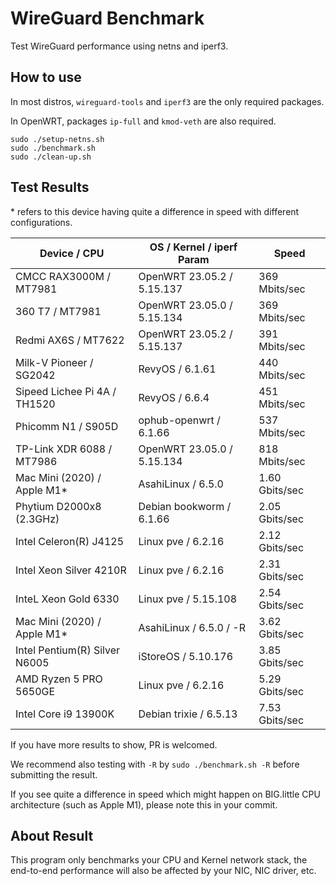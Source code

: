 # WireGuard Benchmark

Test WireGuard performance using netns and iperf3.

## How to use

In most distros, `wireguard-tools` and `iperf3` are the only required packages.

In OpenWRT, packages `ip-full` and `kmod-veth` are also required.

```shell
sudo ./setup-netns.sh
sudo ./benchmark.sh
sudo ./clean-up.sh
```

## Test Results

\* refers to this device having quite a difference in speed with different configurations.

| Device / CPU                   | OS / Kernel / iperf Param  | Speed          |
| ------------------------------ | -------------------------- | -------------- |
| CMCC RAX3000M / MT7981         | OpenWRT 23.05.2 / 5.15.137 | 369 Mbits/sec  |
| 360 T7 / MT7981                | OpenWRT 23.05.0 / 5.15.134 | 369 Mbits/sec  |
| Redmi AX6S / MT7622            | OpenWRT 23.05.2 / 5.15.137 | 391 Mbits/sec  |
| Milk-V Pioneer / SG2042        | RevyOS / 6.1.61            | 440 Mbits/sec  |
| Sipeed Lichee Pi 4A / TH1520   | RevyOS / 6.6.4             | 451 Mbits/sec  |
| Phicomm N1 / S905D             | ophub-openwrt / 6.1.66     | 537 Mbits/sec  |
| TP-Link XDR 6088 / MT7986      | OpenWRT 23.05.0 / 5.15.134 | 818 Mbits/sec  |
| Mac Mini (2020) / Apple M1*    | AsahiLinux / 6.5.0         | 1.60 Gbits/sec |
| Phytium D2000x8 (2.3GHz)       | Debian bookworm / 6.1.66   | 2.05 Gbits/sec |
| Intel Celeron(R) J4125         | Linux pve / 6.2.16         | 2.12 Gbits/sec |
| Intel Xeon Silver 4210R        | Linux pve / 6.2.16         | 2.31 Gbits/sec |
| InteL Xeon Gold 6330           | Linux pve / 5.15.108       | 2.54 Gbits/sec |
| Mac Mini (2020) / Apple M1*    | AsahiLinux / 6.5.0 / -R    | 3.62 Gbits/sec |
| Intel Pentium(R) Silver N6005  | iStoreOS / 5.10.176        | 3.85 Gbits/sec |
| AMD Ryzen 5 PRO 5650GE         | Linux pve / 6.2.16         | 5.29 Gbits/sec |
| Intel Core i9 13900K           | Debian trixie / 6.5.13     | 7.53 Gbits/sec |

If you have more results to show, PR is welcomed.

We recommend also testing with `-R` by `sudo ./benchmark.sh -R` before submitting the result.

If you see quite a difference in speed which might happen on BIG.little CPU architecture (such as Apple M1), please note this in your commit.

## About Result

This program only benchmarks your CPU and Kernel network stack, the end-to-end performance will also be affected by your NIC, NIC driver, etc.
